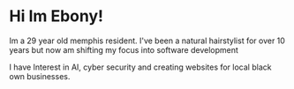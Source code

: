 # Hi Im Ebony!

Im a 29 year old memphis resident. I've been a natural hairstylist for over 10 years but now am shifting my focus into software development

I have Interest in AI, cyber security and creating websites for local black own businesses.
 
